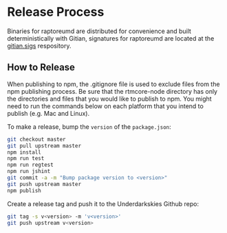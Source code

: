 # Release Process

Binaries for raptoreumd are distributed for convenience and built deterministically with Gitian, signatures for raptoreumd are located at the [gitian.sigs](https://github.com/Raptor3um/gitian.sigs) respository.

## How to Release

When publishing to npm, the .gitignore file is used to exclude files from the npm publishing process. Be sure that the rtmcore-node directory has only the directories and files that you would like to publish to npm. You might need to run the commands below on each platform that you intend to publish (e.g. Mac and Linux).

To make a release, bump the `version` of the `package.json`:

```bash
git checkout master
git pull upstream master
npm install
npm run test
npm run regtest
npm run jshint
git commit -a -m "Bump package version to <version>"
git push upstream master
npm publish
```

Create a release tag and push it to the Underdarkskies Github repo:

```bash
git tag -s v<version> -m 'v<version>'
git push upstream v<version>
```
